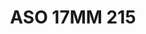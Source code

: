 ---
title: ASO 17MM 215
date: 
draft: false

# descripcion
description : Anillo de plata 925.

materials: Plata 930

color: 

dimensions: 17mm diámetro

code: 05-23-1604

type: "Anillos"

categories: []

price: $7.090,00

price_eftvo: $6.030,00

# Images
# first image will be shown in the product page
images:
  # - image: "images/path_to_image"
  # La ubicacion de las imagenes es imagenes/Anillos/Anillos.Solo Plata/05-23-1604-aso-17mm-215
  - image: "./images/anillos/solo_plata/05-23-1604-aso-17mm-215.jpg"
---